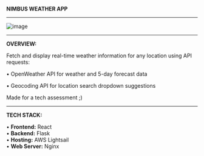 **NIMBUS WEATHER APP**
________________________________________________________________________________________________________________

![image](https://github.com/user-attachments/assets/531e03c1-abea-4db2-9746-d89596c9cd9b)

________________________________________________________________________________________________________________

**OVERVIEW:**

Fetch and display real-time weather information for any location using API requests:

• OpenWeather API for weather and 5-day forecast data

• Geocoding API for location search dropdown suggestions

Made for a tech assessment ;)

________________________________________________________________________________________________________________

**TECH STACK:**

• **Frontend:** React <br>
• **Backend:** Flask <br>
• **Hosting:** AWS Lightsail <br>
• **Web Server:** Nginx <br>
